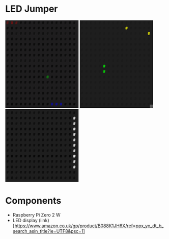 # LED Jumper
![](screenshots/pong.gif)
![](screenshots/snake.gif)
![](screenshots/xmas.gif)
# Components
* Raspberry Pi Zero 2 W
* LED display (link)[https://www.amazon.co.uk/gp/product/B088K1JH6X/ref=ppx_yo_dt_b_search_asin_title?ie=UTF8&psc=1]
